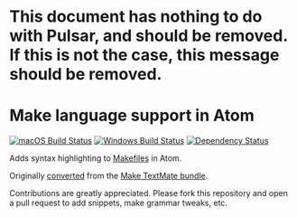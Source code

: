 # This document has nothing to do with Pulsar, and should be removed. If this is not the case, this message should be removed.

# Make language support in Atom
[![macOS Build Status](https://travis-ci.org/atom/language-make.svg?branch=master)](https://travis-ci.org/atom/language-make)
[![Windows Build Status](https://ci.appveyor.com/api/projects/status/vq1aascey21wxjh7/branch/master?svg=true)](https://ci.appveyor.com/project/Atom/language-make/branch/master)
[![Dependency Status](https://david-dm.org/atom/language-make.svg)](https://david-dm.org/atom/language-make)

Adds syntax highlighting to [Makefiles](https://www.gnu.org/software/make/manual/make.html) in Atom.

Originally [converted](http://flight-manual.atom.io/hacking-atom/sections/converting-from-textmate) from the [Make TextMate bundle](https://github.com/textmate/make.tmbundle).

Contributions are greatly appreciated. Please fork this repository and open a pull request to add snippets, make grammar tweaks, etc.
